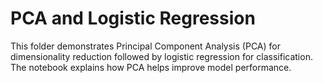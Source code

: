# PCA and Logistic Regression

This folder demonstrates Principal Component Analysis (PCA) for dimensionality reduction followed by logistic regression for classification. The notebook explains how PCA helps improve model performance.
